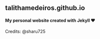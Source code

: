 ## talithamedeiros.github.io

#### My personal website created with Jekyll :heart:

Credits:
@sharu725
